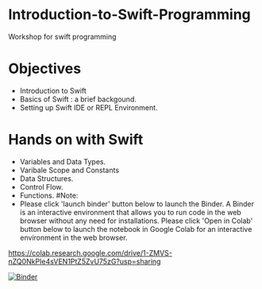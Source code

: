 # Introduction-to-Swift-Programming
Workshop for swift programming

# Objectives
* Introduction to Swift
* Basics of Swift : a brief backgound.
* Setting up Swift IDE or REPL Environment.
# Hands on with Swift
* Variables and Data Types.
* Varibale Scope and Constants
* Data Structures.
* Control Flow.
* Functions.
#Note: 
* Please click 'launch binder' button below to launch the Binder. A Binder is an interactive environment that allows you to run code in the web browser without any need for installations. Please click 'Open in Colab' button below to launch the notebook in Google Colab for an interactive environment in the web browser.


https://colab.research.google.com/drive/1-ZMVS-nZQ0NkPIe4sVEN1PtZ5ZvU75zG?usp=sharing

[![Binder](https://mybinder.org/badge_logo.svg)](https://mybinder.org/v2/gh/rohitpalsingh/Introduction-to-Swift-Programming/main?labpath=SwiftProgramming.ipynb)
